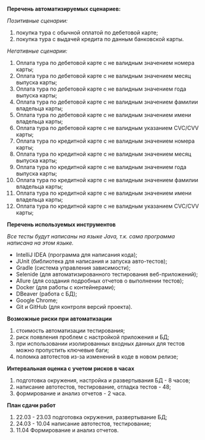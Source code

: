 **Перечень автоматизируемых сценариев:**

_Позитивные сценарии:_

1. покупка тура с обычной оплатой по дебетовой карте;
2. покупка тура с выдачей кредита по данным банковской карты.

_Негативные сценарии:_

1. Оплата тура по дебетовой карте с не валидным значением номера карты;
2. Оплата тура по дебетовой карте с не валидным значением месяц выпуска карты;
3. Оплата тура по дебетовой карте с не валидным значением года выпуска карты;
4. Оплата тура по дебетовой карте с не валидным значением фамилии владельца карты;
5. Оплата тура по дебетовой карте с не валидным значением имени владельца карты;
6. Оплата тура по дебетовой карте с не валидным указанием CVC/CVV карты;
7. Оплата тура по кредитной карте с не валидным значением номера карты;
8. Оплата тура по кредитной карте с не валидным значением месяц выпуска карты;
9. Оплата тура по кредитной карте с не валидным значением года выпуска карты;
10. Оплата тура по кредитной карте с не валидным значением фамилии владельца карты;
11. Оплата тура по кредитной карте с не валидным значением имени владельца карты;
12. Оплата тура по кредитной карте с не валидным указанием CVC/CVV карты;

**Перечень используемых инструментов**

*Все тесты будут написаны на языке Java, т.к. сама программа написана на этом языке.*

- IntelliJ IDEA (программа для написания кода);
- JUnit (библиотека для написания и запуска авто-тестов);
- Gradle (система управления зависимости);
- Selenide (для автоматизированного тестирования веб-приложений);
- Allure (для создания подробных отчетов о выполнении тестов);
- Docker (для работы с контейнерами);
- DBeaver (работа с БД);
- Google Chrome;
- Git и GitHub (для контроля версий проекта).

**Возможные риски при автоматизации**
1. стоимость автоматизации тестирования;
2. риск появления проблем с настройкой приложения и БД;
3. при использовании изолированных входных данных для тестов можно пропустить ключевые баги;
4. поломка автотестов из-за изменений в коде в новом релизе;

**Интервальная оценка с учетом рисков в часах**
1. подготовка окружения, настройка и развертывания БД - 8 часов;
2. написание автотестов, тестирование, отладка тестов - 48;
3. формирование и анализ отчетов - 2 часа.

**План сдачи работ**
1. 22.03 - 23.03 подготовка окружения, развертывание БД;
2. 24.03 - 10.04 написание автотестов, тестирование;
3. 11.04 Формирование и анализ отчетов.